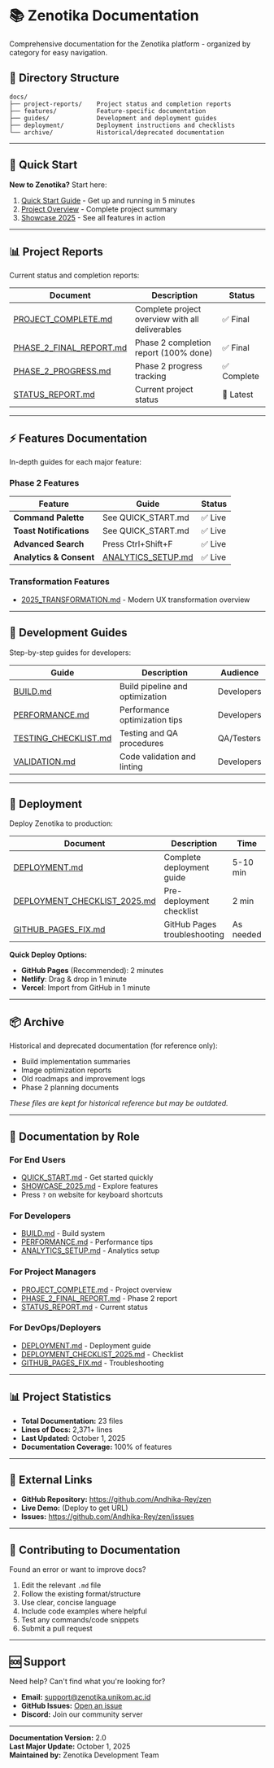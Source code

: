 # 📚 Zenotika Documentation

Comprehensive documentation for the Zenotika platform - organized by category for easy navigation.

## 📂 Directory Structure

```
docs/
├── project-reports/    Project status and completion reports
├── features/           Feature-specific documentation
├── guides/             Development and deployment guides
├── deployment/         Deployment instructions and checklists
└── archive/            Historical/deprecated documentation
```

---

## 🚀 Quick Start

**New to Zenotika?** Start here:
1. [Quick Start Guide](../QUICK_START.md) - Get up and running in 5 minutes
2. [Project Overview](project-reports/PROJECT_COMPLETE.md) - Complete project summary
3. [Showcase 2025](../SHOWCASE_2025.md) - See all features in action

---

## 📊 Project Reports

Current status and completion reports:

| Document | Description | Status |
|----------|-------------|--------|
| [PROJECT_COMPLETE.md](project-reports/PROJECT_COMPLETE.md) | Complete project overview with all deliverables | ✅ Final |
| [PHASE_2_FINAL_REPORT.md](project-reports/PHASE_2_FINAL_REPORT.md) | Phase 2 completion report (100% done) | ✅ Final |
| [PHASE_2_PROGRESS.md](project-reports/PHASE_2_PROGRESS.md) | Phase 2 progress tracking | ✅ Complete |
| [STATUS_REPORT.md](project-reports/STATUS_REPORT.md) | Current project status | 📅 Latest |

---

## ⚡ Features Documentation

In-depth guides for each major feature:

### Phase 2 Features

| Feature | Guide | Status |
|---------|-------|--------|
| **Command Palette** | See QUICK_START.md | ✅ Live |
| **Toast Notifications** | See QUICK_START.md | ✅ Live |
| **Advanced Search** | Press Ctrl+Shift+F | ✅ Live |
| **Analytics & Consent** | [ANALYTICS_SETUP.md](features/ANALYTICS_SETUP.md) | ✅ Live |

### Transformation Features

- [2025_TRANSFORMATION.md](features/2025_TRANSFORMATION.md) - Modern UX transformation overview

---

## 📖 Development Guides

Step-by-step guides for developers:

| Guide | Description | Audience |
|-------|-------------|----------|
| [BUILD.md](guides/BUILD.md) | Build pipeline and optimization | Developers |
| [PERFORMANCE.md](guides/PERFORMANCE.md) | Performance optimization tips | Developers |
| [TESTING_CHECKLIST.md](guides/TESTING_CHECKLIST.md) | Testing and QA procedures | QA/Testers |
| [VALIDATION.md](guides/VALIDATION.md) | Code validation and linting | Developers |

---

## 🚀 Deployment

Deploy Zenotika to production:

| Document | Description | Time |
|----------|-------------|------|
| [DEPLOYMENT.md](deployment/DEPLOYMENT.md) | Complete deployment guide | 5-10 min |
| [DEPLOYMENT_CHECKLIST_2025.md](deployment/DEPLOYMENT_CHECKLIST_2025.md) | Pre-deployment checklist | 2 min |
| [GITHUB_PAGES_FIX.md](deployment/GITHUB_PAGES_FIX.md) | GitHub Pages troubleshooting | As needed |

**Quick Deploy Options:**
- **GitHub Pages** (Recommended): 2 minutes
- **Netlify**: Drag & drop in 1 minute
- **Vercel**: Import from GitHub in 1 minute

---

## 📦 Archive

Historical and deprecated documentation (for reference only):

- Build implementation summaries
- Image optimization reports
- Old roadmaps and improvement logs
- Phase 2 planning documents

*These files are kept for historical reference but may be outdated.*

---

## 🎯 Documentation by Role

### For **End Users**
- [QUICK_START.md](../QUICK_START.md) - Get started quickly
- [SHOWCASE_2025.md](../SHOWCASE_2025.md) - Explore features
- Press `?` on website for keyboard shortcuts

### For **Developers**
- [BUILD.md](guides/BUILD.md) - Build system
- [PERFORMANCE.md](guides/PERFORMANCE.md) - Performance tips
- [ANALYTICS_SETUP.md](features/ANALYTICS_SETUP.md) - Analytics setup

### For **Project Managers**
- [PROJECT_COMPLETE.md](project-reports/PROJECT_COMPLETE.md) - Project overview
- [PHASE_2_FINAL_REPORT.md](project-reports/PHASE_2_FINAL_REPORT.md) - Phase 2 report
- [STATUS_REPORT.md](project-reports/STATUS_REPORT.md) - Current status

### For **DevOps/Deployers**
- [DEPLOYMENT.md](deployment/DEPLOYMENT.md) - Deployment guide
- [DEPLOYMENT_CHECKLIST_2025.md](deployment/DEPLOYMENT_CHECKLIST_2025.md) - Checklist
- [GITHUB_PAGES_FIX.md](deployment/GITHUB_PAGES_FIX.md) - Troubleshooting

---

## 📊 Project Statistics

- **Total Documentation:** 23 files
- **Lines of Docs:** 2,371+ lines
- **Last Updated:** October 1, 2025
- **Documentation Coverage:** 100% of features

---

## 🔗 External Links

- **GitHub Repository:** https://github.com/Andhika-Rey/zen
- **Live Demo:** (Deploy to get URL)
- **Issues:** https://github.com/Andhika-Rey/zen/issues

---

## 📝 Contributing to Documentation

Found an error or want to improve docs?

1. Edit the relevant `.md` file
2. Follow the existing format/structure
3. Use clear, concise language
4. Include code examples where helpful
5. Test any commands/code snippets
6. Submit a pull request

---

## 🆘 Support

Need help? Can't find what you're looking for?

- **Email:** support@zenotika.unikom.ac.id
- **GitHub Issues:** [Open an issue](https://github.com/Andhika-Rey/zen/issues)
- **Discord:** Join our community server

---

**Documentation Version:** 2.0  
**Last Major Update:** October 1, 2025  
**Maintained by:** Zenotika Development Team
